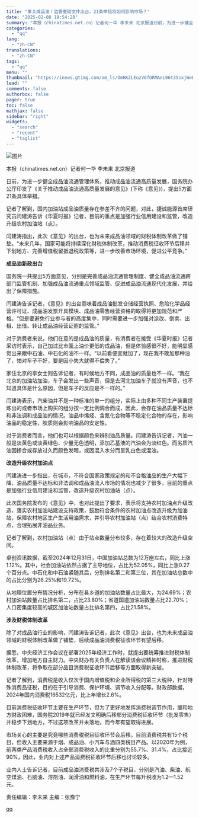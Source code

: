 ```yaml
---
title: "事关成品油！监管重磅文件出台，21条举措将如何影响市场？"
date: "2025-02-08 19:54:28"
summary: "本报（chinatimes.net.cn）记者何一华 李未来 北京报道日前，为进一步健全成品油流通管..."
categories:
  - "qq"
lang:
  - "zh-CN"
translations:
  - "zh-CN"
tags:
  - "qq"
menu: ""
thumbnail: "https://inews.gtimg.com/om_ls/OmHKZLEuzV6fORMAeL06t35sxjWwBwElxSDygkQGDeHzUAA_640360/0"
lead: ""
comments: false
authorbox: false
pager: true
toc: false
mathjax: false
sidebar: "right"
widgets:
  - "search"
  - "recent"
  - "taglist"
---
```


![图片](https://inews.gtimg.com/om_bt/O1w610eV6EcFEQdkclyW6vS0YjbCYg2Qs8GJpmPp9xVnUAA/641)

本报（chinatimes.net.cn）记者何一华 李未来 北京报道

日前，为进一步健全成品油流通管理体系，推动成品油流通高质量发展，国务院办公厅印发了《关于推动成品油流通高质量发展的意见》(下称《意见》)，提出5方面21条具体举措。

记者了解到，国内加油站成品油质量存在参差不齐的问题，对此，捷诚能源首席研究员闫建涛告诉《华夏时报》记者，目前的重点是加强行业信用建设和监管，改造升级农村加油站（点）。

闫建涛指出，此次《意见》的出台，也为未来成品油领域的财税体制改革做了铺垫。“未来几年，国家可能将持续深化财税体制改革，推动消费税征收环节后移并下划地方、完善增值税留抵退税政策等，进一步改善市场环境，促进公平竞争。”

**成品油新政出台**

国务院一共提出5方面意见，分别是完善成品油流通管理制度、健全成品油流通跨部门监管机制、加强成品油流通重点领域监管、促进成品油流通现代化发展，并给出了保障措施。

闫建涛告诉记者，《意见》的出台意味着成品油批发仓储经营执照、危险化学品经营许可证、成品油发票开具模块、成品油零售经营资格的取得将更加规范和严格。“但是要避免行业参与者的高度集中，同时需要进一步加强对涂改、倒卖、出租、出借、转让成品油经营证照的监管。”

对于消费者来说，他们在意的是成品油的质量，有消费者在接受《华夏时报》记者采访时表示，自己加过比市面上油价更低的成品油，但是体验感很不好，能明显感觉出来跟中石油、中石化的油不一样。“以前看便宜就加了，现在我不敢加那种油了，怕对车子不好，要是因小失大就得不偿失了。”

家住北京的李女士则告诉记者，有时候地方不同，成品油的质量也不一样。“我在北京的加油站加油，车子会发出一些声音，但是去河北加油车子就没有声音，也不知道具体是什么原因，但是车子的反应是不一样的。”

闫建涛表示，汽柴油并不是一种标准的单一的组分，实际上由多种不同生产装置提炼出的或者市场上购买的组分按一定比例调合而成，因此，会存在油品质量不达标和非法调和成品油的情况。油品中烯烃、含氮化合物等不稳定化合物的存在，影响油品的稳定性，胶质则会影响油品的安定性。

对于消费者而言，他们也可以根据颜色来辨别油品质量。闫建涛告诉记者，汽油一般是淡黄色或淡黄绿色、少量无色透明，添加乙基液的汽油会为淡红色。而劣质汽油因掺合或存放过久而颜色发暗，或因混入水分而呈乳白色或混浊。

**改造升级农村加油点**

闫建涛进一步指出，在城市，不符合国家政策规定的和不合格油品的生产大幅下降，油品质量不达标和非法调和成品油流入市场的情况也减少了很多，目前的重点是加强行业信用建设和监管，改造升级农村加油站（点）。

此次国务院发布的《意见》中，也对此提出了要求，表示将支持农村加油点升级改造，落实农村加油站建设支持政策，鼓励符合条件的农村加油点改造升级为加油站，保障农村地区生产生活用油需求，并引导农村加油站（点）结合农村消费特点，合理拓展非油品业务。

记者了解到，农村加油站（点）由于站点数量分布较多，存在着较大的改造升级空间。

卓创资讯数据，截至2024年12月31日，中国加油站总数为12万座左右，同比上涨1.12%。其中，社会加油站依然占据了主导地位，占比为52.05%，同比上涨0.27个百分点。中石化和中石油紧随其后，分别排名第二和第三位，其在加油站总数中的占比分别为26.25%和19.72%。

从地理位置分布情况分析，分布在县乡道的加油站数量占比最大，为24.69%；农村加油站数量占比排名第二，占比23.80%；省道国道加油站数量占比22.70%；人口密集度较高的城区加油站数量占比排名第四，占比21.58%。

**涉及财税体制改革**

除了对成品油行业的影响，闫建涛告诉记者，此次《意见》出台，也为未来成品油领域的财税体制改革做了铺垫，后续成品油消费税征收环节有望后移。

据悉，中央经济工作会议在部署2025年经济工作时，就提出要统筹推进财税体制改革，增加地方自主财力。中央财办有关负责人在解读该会议精神时称，推进财税体制改革，将争取在部分品目消费税征收环节后移等方面取得新突破。

记者了解到，消费税是收入仅次于国内增值税和企业所得税的第三大税种，针对特殊消费品征税，目的在于引导消费、保护环境、调节收入分配等。财政部数据，2024年国内消费税16532亿元，比上年增长2.6%。

目前消费税征收环节主要在生产环节，但为了更好地发挥消费税调节作用，缓和地方财政困难，国务院2019年就已经发文明确后移部分消费税征收环节（批发零售）并稳步下划地方，不过这项改革并未落地，而今年有望取得进展。

市场关心的主要是究竟哪些消费税税目征收环节会后移。目前消费税共有15个税目，但收入主要来源于烟、成品油、小汽车与酒四类税目产品。以2020年为例，前两类产品消费税收入占全部消费税收入的比重分别为55.7%、31.4%，占比接近90%，因此，业内对上述产品消费税征收环节后移也讨论较多。

业内人士告诉记者，目前成品油消费税共涉及7个子税目，分别是汽油、柴油、航空煤油、石脑油、溶剂油、润滑油和燃料油，在生产环节每升税收为1.2—1.52元。

责任编辑：李未来 主编：张豫宁

[qq](https://new.qq.com/rain/a/20250208A07URO00)
